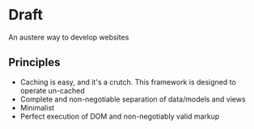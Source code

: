 # Draft

An austere way to develop websites

## Principles
- Caching is easy, and it's a crutch. This framework is designed to operate un-cached
- Complete and non-negotiable separation of data/models and views
- Minimalist
- Perfect execution of DOM and non-negotiably valid markup
